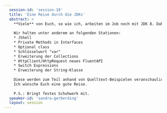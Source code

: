 ```yaml
---
  session-id: 'session-18'
  title: 'Eine Reise durch die JDKs'
  abstract: >
    **Viele** von Euch, so wie ich, arbeiten im Job noch mit JDK 8. Daher möchte ich Euch mitnehmen auf die Reise durch die JDKs. Wir starten unsere Reise bei JDK 8 und wandern bis zur aktuellen Version. Außerdem wagen wir einen Blick auf die Attraktionen der zukünftigen Versionen.  
      
    Wir halten unter anderem an folgenden Stationen:  
    * JShell  
    * Private Methods in Interfaces  
    * Optional class  
    * Schlüsselwort "var"  
    * Erweiterung der Collections  
    * HttpClient/HttpRequest neues FluentAPI  
    * Switch Expressions  
    * Erweiterung der String-Klasse  
      
    Diese werden zum Teil anhand von Quelltext-Beispielen veranschaulicht.
    Ich wünsche Euch eine gute Reise.  
      
    P.S.: Bringt festes Schuhwerk mit.
  speaker-id: 'sandra-gerberding'
  layout: session
---
```

